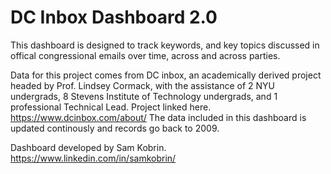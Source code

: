 # DC Inbox Dashboard 2.0

This dashboard is designed to track keywords, and key topics discussed in offical congressional emails over time, across and across parties.

Data for this project comes from DC inbox, an academically derived project headed by Prof. Lindsey Cormack, with the assistance of 2 NYU undergrads, 8 Stevens Institute of Technology undergrads, and 1 professional Technical Lead. Project linked here. https://www.dcinbox.com/about/
The data included in this dashboard is updated continously and records go back to 2009.

Dashboard developed by Sam Kobrin. https://www.linkedin.com/in/samkobrin/
